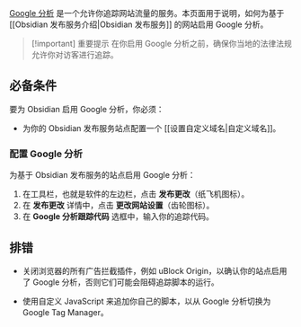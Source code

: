 [Google 分析](https://analytics.google.com) 是一个允许你追踪网站流量的服务。本页面用于说明，如何为基于 [[Obsidian 发布服务介绍|Obsidian 发布服务]] 的网站启用 Google 分析。

> [!important] 重要提示
> 在你启用 Google 分析之前，确保你当地的法律法规允许你对访客进行追踪。

## 必备条件

要为 Obsidian 启用 Google 分析，你必须：

- 为你的 Obsidian 发布服务站点配置一个 [[设置自定义域名|自定义域名]]。

### 配置 Google 分析

为基于 Obsidian 发布服务的站点启用 Google 分析：

1. 在工具栏，也就是软件的左边栏，点击 **发布更改**（纸飞机图标）。
2. 在 **发布更改** 详情中，点击 **更改网站设置**（齿轮图标）。
3. 在 **Google 分析跟踪代码** 选框中，输入你的追踪代码。

## 排错

- 关闭浏览器的所有广告拦截插件，例如 uBlock Origin，以确认你的站点启用了 Google 分析，否则它们可能会阻碍追踪脚本的运行。

- 使用自定义 JavaScript 来追加你自己的脚本，以从 Google 分析切换为 Google Tag Manager。